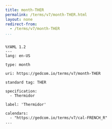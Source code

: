 ```yaml
---
title: month-THER
permalink: /terms/v7/month-THER.html
layout: none
redirect-from:
  - /terms/v7/month-THER
...
```


```

%YAML 1.2
---
lang: en-US

type: month

uri: https://gedcom.io/terms/v7/month-THER

standard tag: THER

specification:
  - Thermidor

label: 'Thermidor'

calendars:
  - "https://gedcom.io/terms/v7/cal-FRENCH_R"
...

```
